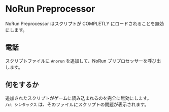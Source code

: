 # NoRun Preprocessor

NoRun Preprocessor はスクリプトが COMPLETLY にロードされることを無効にします。

## 電話

スクリプトファイルに `#norun` を追加して、NoRun プリプロセッサーを呼び出します。

## 何をするか

追加されたスクリプトがゲームに読み込まれるのを完全に無効にします。  
`/ct シンタックス` は、そのファイルにスクリプトの問題が表示されます。